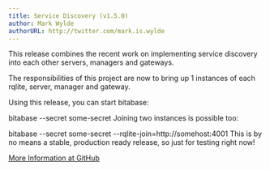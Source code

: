 ```yaml
---
title: Service Discovery (v1.5.0)
author: Mark Wylde
authorURL: http://twitter.com/mark.is.wylde
---
```


This release combines the recent work on implementing service discovery into each other servers, managers and gateways.

The responsibilities of this project are now to bring up 1 instances of each rqlite, server, manager and gateway.

Using this release, you can start bitabase:

bitabase --secret some-secret
Joining two instances is possible too:

bitabase --secret some-secret --rqlite-join=http://somehost:4001
This is by no means a stable, production ready release, so just for testing right now!

[More Information at GitHub](https://github.com/bitabase/bitabase/releases/tag/v1.5.0)

